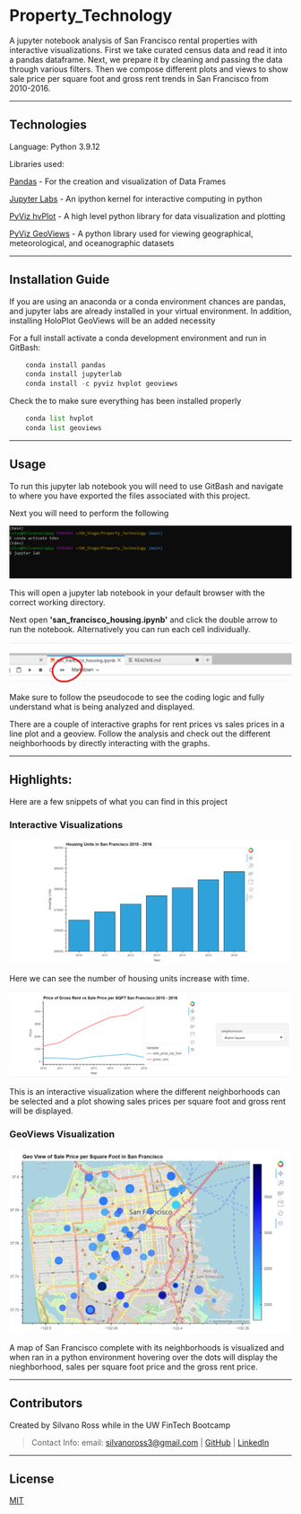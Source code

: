 # Property_Technology

A jupyter notebook analysis of San Francisco rental properties with interactive visualizations. First we take curated census data and read it into a pandas dataframe. Next, we prepare it by cleaning and passing the data through various filters. Then we compose different plots and views to show sale price per square foot and gross rent trends in San Francisco from 2010-2016.

---

## Technologies

Language: Python 3.9.12

Libraries used:

[Pandas](https://pandas.pydata.org/pandas-docs/stable/index.html) - For the creation and visualization of Data Frames

[Jupyter Labs](https://jupyter.org/) - An ipython kernel for interactive computing in python

[PyViz hvPlot](https://hvplot.holoviz.org/index.html) - A high level python library for data visualization and plotting

[PyViz GeoViews](https://geoviews.org/) - A python library used for viewing geographical, meteorological, and oceanographic datasets


---

## Installation Guide

If you are using an anaconda or a conda environment chances are pandas, and jupyter labs are already installed in your virtual environment. In addition, installing HoloPlot GeoViews will be an added necessity 

For a full install activate a conda development environment and run in GitBash:
```python
    conda install pandas
    conda install jupyterlab
    conda install -c pyviz hvplot geoviews
```

Check the to make sure everything has been installed properly
```python
    conda list hvplot
    conda list geoviews
```

---

## Usage

To run this jupyter lab notebook you will need to use GitBash and navigate to where you have exported the files associated with this project.

Next you will need to perform the following

![activate](readme_images/activate.png)

This will open a jupyter lab notebook in your default browser with the correct working directory.

Next open **'san_francisco_housing.ipynb'** and click the double arrow to run the notebook. Alternatively you can run each cell individually.

![doublearrow](readme_images/double_arrow.png)

Make sure to follow the pseudocode to see the coding logic and fully understand what is being analyzed and displayed.

There are a couple of interactive graphs for rent prices vs sales prices in a line plot and a geoview. Follow the analysis and
check out the different neighborhoods by directly interacting with the graphs.

---

## Highlights:

Here are a few snippets of what you can find in this project

### Interactive Visualizations

![housing_units](readme_images/housing_units_sfo.png)

Here we can see the number of housing units increase with time.

![sales_gross_rent](readme_images/sales_gross_rent.png)

This is an interactive visualization where the different neighborhoods can be selected and a plot showing sales prices per square foot and gross rent will be displayed.

### GeoViews Visualization

![geo_view](readme_images/geo_views.png)

A map of San Francisco complete with its neighborhoods is visualized and when ran in a python environment hovering over the dots will display the nieghborhood, sales per square foot price and the gross rent price.

---

## Contributors

Created by Silvano Ross while in the UW FinTech Bootcamp
> Contact Info:
> email: silvanoross3@gmail.com |
> [GitHub](https://github.com/silvanoross) |
> [LinkedIn](https://www.linkedin.com/in/silvano-ross-b6a15a93/)

---

## License

[MIT](LICENSE)
